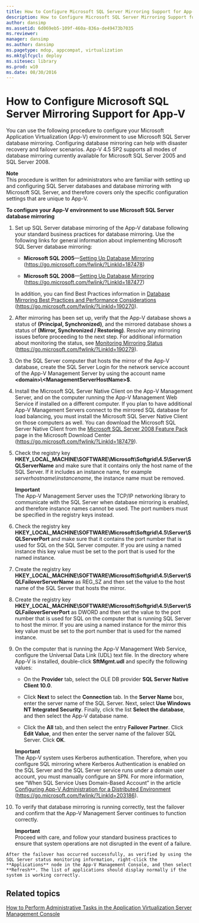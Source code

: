 ```yaml
---
title: How to Configure Microsoft SQL Server Mirroring Support for App-V
description: How to Configure Microsoft SQL Server Mirroring Support for App-V
author: dansimp
ms.assetid: 6d069eb5-109f-460a-836a-de49473b7035
ms.reviewer: 
manager: dansimp
ms.author: dansimp
ms.pagetype: mdop, appcompat, virtualization
ms.mktglfcycl: deploy
ms.sitesec: library
ms.prod: w10
ms.date: 08/30/2016
---
```



# How to Configure Microsoft SQL Server Mirroring Support for App-V


You can use the following procedure to configure your Microsoft Application Virtualization (App-V) environment to use Microsoft SQL Server database mirroring. Configuring database mirroring can help with disaster recovery and failover scenarios. App-V 4.5 SP2 supports all modes of database mirroring currently available for Microsoft SQL Server 2005 and SQL Server 2008.

**Note**  
This procedure is written for administrators who are familiar with setting up and configuring SQL Server databases and database mirroring with Microsoft SQL Server, and therefore covers only the specific configuration settings that are unique to App-V.



**To configure your App-V environment to use Microsoft SQL Server database mirroring**

1.  Set up SQL Server database mirroring of the App-V database following your standard business practices for database mirroring. Use the following links for general information about implementing Microsoft SQL Server database mirroring:

    -   **Microsoft SQL 2005**—[Setting Up Database Mirroring](https://go.microsoft.com/fwlink/?LinkId=187478) (https://go.microsoft.com/fwlink/?LinkId=187478)

    -   **Microsoft SQL 2008**—[Setting Up Database Mirroring](https://go.microsoft.com/fwlink/?LinkId=187477) (https://go.microsoft.com/fwlink/?LinkId=187477)

    In addition, you can find Best Practices information in [Database Mirroring Best Practices and Performance Considerations](https://go.microsoft.com/fwlink/?LinkId=190270) (https://go.microsoft.com/fwlink/?LinkId=190270).

2.  After mirroring has been set up, verify that the App-V database shows a status of **(Principal, Synchronized)**, and the mirrored database shows a status of **(Mirror, Synchronized / Restoring)**. Resolve any mirroring issues before proceeding to the next step. For additional information about monitoring the status, see [Monitoring Mirroring Status](https://go.microsoft.com/fwlink/?LinkId=190279) (https://go.microsoft.com/fwlink/?LinkId=190279).

3.  On the SQL Server computer that hosts the mirror of the App-V database, create the SQL Server Login for the network service account of the App-V Management Server by using the account name **&lt;domain&gt;\\&lt;ManagementServerHostName&gt;$**.

4.  Install the Microsoft SQL Server Native Client on the App-V Management Server, and on the computer running the App-V Management Web Service if installed on a different computer. If you plan to have additional App-V Management Servers connect to the mirrored SQL database for load balancing, you must install the Microsoft SQL Server Native Client on those computers as well. You can download the Microsoft SQL Server Native Client from the [Microsoft SQL Server 2008 Feature Pack](https://go.microsoft.com/fwlink/?LinkId=187479) page in the Microsoft Download Center (https://go.microsoft.com/fwlink/?LinkId=187479).

5.  Check the registry key **HKEY\_LOCAL\_MACHINE\\SOFTWARE\\Microsoft\\Softgrid\\4.5\\Server\\SQLServerName** and make sure that it contains only the host name of the SQL Server. If it includes an instance name, for example *serverhostname\\instancename*, the instance name must be removed.

    **Important**  
    The App-V Management Server uses the TCP/IP networking library to communicate with the SQL Server when database mirroring is enabled, and therefore instance names cannot be used. The port numbers must be specified in the registry keys instead.



6.  Check the registry key **HKEY\_LOCAL\_MACHINE\\SOFTWARE\\Microsoft\\Softgrid\\4.5\\Server\\SQLServerPort** and make sure that it contains the port number that is used for SQL on the SQL Server computer. If you are using a named instance this key value must be set to the port that is used for the named instance.

7.  Create the registry key **HKEY\_LOCAL\_MACHINE\\SOFTWARE\\Microsoft\\Softgrid\\4.5\\Server\\SQLFailoverServerName** as REG\_SZ and then set the value to the host name of the SQL Server that hosts the mirror.

8.  Create the registry key **HKEY\_LOCAL\_MACHINE\\SOFTWARE\\Microsoft\\Softgrid\\4.5\\Server\\SQLFailoverServerPort** as DWORD and then set the value to the port number that is used for SQL on the computer that is running SQL Server to host the mirror. If you are using a named instance for the mirror this key value must be set to the port number that is used for the named instance.

9.  On the computer that is running the App-V Management Web Service, configure the Universal Data Link (UDL) text file. In the directory where App-V is installed, double-click **SftMgmt.udl** and specify the following values:

    -   On the **Provider** tab, select the OLE DB provider **SQL Server Native Client 10.0**.

    -   Click **Next** to select the **Connection** tab. In the **Server Name** box, enter the server name of the SQL Server. Next, select **Use Windows NT Integrated Security**. Finally, click the list **Select the database**, and then select the App-V database name.

    -   Click the **All** tab, and then select the entry **Failover Partner**. Click **Edit Value**, and then enter the server name of the failover SQL Server. Click **OK**.

    **Important**  
    The App-V system uses Kerberos authentication. Therefore, when you configure SQL mirroring where Kerberos Authentication is enabled on the SQL Server and the SQL Server service runs under a domain user account, you must manually configure an SPN. For more information, see “When SQL Service Uses Domain-Based Account” in the article [Configuring App-V Administration for a Distributed Environment](https://go.microsoft.com/fwlink/?LinkId=203186) (https://go.microsoft.com/fwlink/?LinkId=203186).



10. To verify that database mirroring is running correctly, test the failover and confirm that the App-V Management Server continues to function correctly.

    **Important**  
    Proceed with care, and follow your standard business practices to ensure that system operations are not disrupted in the event of a failure.



~~~
After the failover has occurred successfully, as verified by using the SQL Server status monitoring information, right-click the **Applications** node in the App-V Management Console, and then select **Refresh**. The list of applications should display normally if the system is working correctly.
~~~

## Related topics


[How to Perform Administrative Tasks in the Application Virtualization Server Management Console](how-to-perform-administrative-tasks-in-the-application-virtualization-server-management-console.md)









